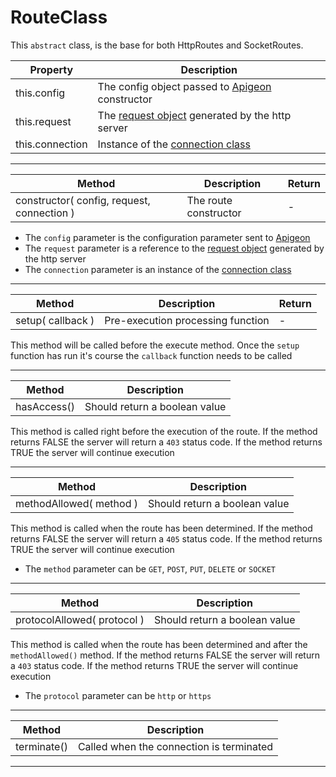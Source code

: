 # RouteClass

This `abstract` class, is the base for both HttpRoutes and SocketRoutes.

Property | Description
--- | ---
this.config | The config object passed to [Apigeon](https://github.com/vladfilipro/apigeon/blob/master/docs/apigeon.md) constructor
this.request | The [request object](https://nodejs.org/api/http.html#http_class_http_incomingmessage) generated by the http server
this.connection | Instance of the [connection class](https://github.com/vladfilipro/apigeon/blob/master/docs/connection.md)

---

Method | Description | Return
--- | --- | ---
constructor( config, request, connection ) | The route constructor | -

- The `config` parameter is the configuration parameter sent to [Apigeon](https://github.com/vladfilipro/apigeon/blob/master/docs/apigeon.md)
- The `request` parameter is a reference to the [request object](https://nodejs.org/api/http.html#http_class_http_incomingmessage) generated by the http server
- The `connection` parameter is an instance of the [connection class](https://github.com/vladfilipro/apigeon/blob/master/docs/connection.md)

---

Method | Description | Return
--- | --- | ---
setup( callback ) | Pre-execution processing function | -

This method will be called before the execute method. Once the `setup` function has run it's course the `callback` function needs to be called

---

Method | Description
--- | ---
hasAccess() |  Should return a boolean value

This method is called right before the execution of the route.
If the method returns FALSE the server will return a `403` status code.
If the method returns TRUE the server will continue execution

---

Method | Description
--- | ---
methodAllowed( method ) |  Should return a boolean value

This method is called when the route has been determined.
If the method returns FALSE the server will return a `405` status code.
If the method returns TRUE the server will continue execution

- The `method` parameter can be `GET`, `POST`, `PUT`, `DELETE` or `SOCKET`

---

Method | Description
--- | ---
protocolAllowed( protocol ) |  Should return a boolean value

This method is called when the route has been determined and after the `methodAllowed()` method.
If the method returns FALSE the server will return a `403` status code.
If the method returns TRUE the server will continue execution

- The `protocol` parameter can be `http` or `https`

---

Method | Description
--- | ---
terminate() |  Called when the connection is terminated

---
